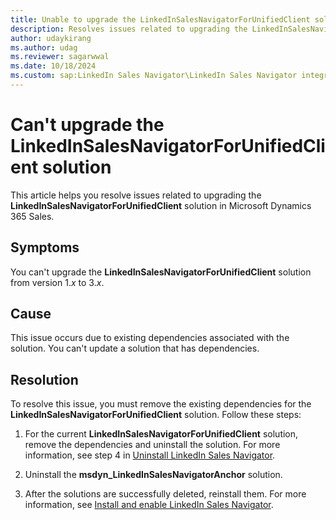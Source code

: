 ```yaml
---
title: Unable to upgrade the LinkedInSalesNavigatorForUnifiedClient solution
description: Resolves issues related to upgrading the LinkedInSalesNavigatorForUnifiedClient solution in Microsoft Dynamics 365 Sales.
author: udaykirang
ms.author: udag
ms.reviewer: sagarwwal
ms.date: 10/18/2024
ms.custom: sap:LinkedIn Sales Navigator\LinkedIn Sales Navigator integration errors
---
```

# Can't upgrade the LinkedInSalesNavigatorForUnifiedClient solution

This article helps you resolve issues related to upgrading the **LinkedInSalesNavigatorForUnifiedClient** solution in Microsoft Dynamics 365 Sales.

## Symptoms

You can't upgrade the **LinkedInSalesNavigatorForUnifiedClient** solution from version 1.*x* to 3.*x*.

## Cause

This issue occurs due to existing dependencies associated with the solution. You can't update a solution that has dependencies.

## Resolution  

To resolve this issue, you must remove the existing dependencies for the **LinkedInSalesNavigatorForUnifiedClient** solution. Follow these steps:  

1. For the current **LinkedInSalesNavigatorForUnifiedClient** solution, remove the dependencies and uninstall the solution. For more information, see step 4 in [Uninstall LinkedIn Sales Navigator](/dynamics365/linkedin/uninstall-sales-navigator).  

1. Uninstall the **msdyn_LinkedInSalesNavigatorAnchor** solution.  

1. After the solutions are successfully deleted, reinstall them. For more information, see [Install and enable LinkedIn Sales Navigator](/dynamics365/linkedin/install-sales-navigator).  
